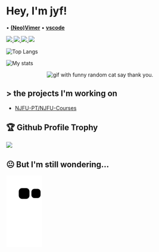 <!-- ### Hi there 👋 -->

<!--
**jyf-111/jyf-111** is a ✨ _special_ ✨ repository because its `README.md` (this file) appears on your GitHub profile.

Here are some ideas to get you started:

- 🔭 I’m currently working on ...
- 🌱 I’m currently learning ...
- 👯 I’m looking to collaborate on ...
- 🤔 I’m looking for help with ...
- 💬 Ask me about ...
- 📫 How to reach me: ...
- 😄 Pronouns: ...
- ⚡ Fun fact: ...
-->


<h1 align="left">
  Hey, I'm jyf!
</h1>

<p align="left">
    •
    <b><a href="https://github.com/neovim/neovim">(Neo)Vimer</a></b>
    •
    <b><a href="https://github.com/Microsoft/vscode">vscode</a></b>
</p>

<p align="left">
    <a href="https://neovim.io/"> <img src="https://img.shields.io/badge/neovim-%2357A143.svg?&style=for-the-badge&logo=neovim&logoColor=white"/> </a>
    <!-- <a href="https://www.archlinux.org/"> <img src="https://img.shields.io/badge/arch-%231793d1.svg?&style=for-the-badge&logo=arch-linux&logoColor=white"/> </a> -->
    <a href="https://github.com/Microsoft/Terminal/"> <img src="https://img.shields.io/badge/wt-%234d4d4d.svg?&style=for-the-badge&logo=windows-terminal&logoColor=white"/> </a>
    <a href=""> <img src="https://img.shields.io/badge/-win11-blue?style=for-the-badge&logo=windows"/> </a>
    <a href=""> <img src="https://img.shields.io/badge/-win11-blue?style=for-the-badge&logo=debian"/> </a>
</p>

<div align="left">  
  
![Top Langs](https://github-readme-stats.vercel.app/api/top-langs/?username=jyf-111&hide=html,css,Jupyter+Notebook,ruby,javascript&theme=calm&langs_count=6&layout=compact)

<!-- ![Repo Card](https://github-readme-stats.vercel.app/api/pin/?username=jyf-111&repo=cpp&bg_color=000000&text_color=718096) -->

<!-- ![My stats](https://github-readme-stats.vercel.app/api?username=jyf-111&show_icons=true&icon_color=CE1D2D&text_color=718096&bg_color=000000&hide_title=false) -->

![My stats](https://github-readme-stats.vercel.app/api?username=jyf-111&theme=calm&show_icons=true)

<!-- ![My status](https://github-readme-stats.vercel.app/api/top-langs/?username=jyf-111&hide=html,css,Jupyter+Notebook,ruby,javascript&theme=calm&langs_count=6) -->
</div>

<div align="center">
    <img height="150" src="images/rock-rock-rock.gif" alt="gif with funny random cat say thank you." />
</div>


<!-- ## 🌠[Coding Time](https://wakatime.com/@Younger) -->
## > the projects I'm working on

* <a href="https://github.com/NJFU-PT/NJFU-Courses">NJFU-PT/NJFU-Courses</a>

## 🏆 Github Profile Trophy
<img src="https://github-profile-trophy.vercel.app/?username=jyf-111&column=6"/>



## 😐 But I'm still wondering...

![](https://raw.githubusercontent.com/younger-1/younger-1/output/github-contribution-grid-snake.svg)
